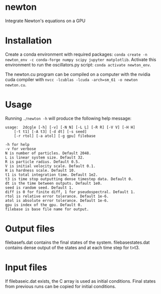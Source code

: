 # newton
Integrate Newton's equations on a GPU

# Installation
Create a conda environment with required packages:
`conda create -n newton_env -c conda-forge numpy scipy jupyter matplotlib`.  Activate this environment to run the oscillators.py script: `conda activate newton_env`. 

The newton.cu program can be compiled on a computer with the nvidia cuda compiler with `nvcc -lcublas -lcuda -arch=sm_61 -o newton newton.cu`.

# Usage
Running `./newton -h` will produce the following help message:
```
usage:	2dcgle [-h] [-v] [-N N] [-L L] [-R R] [-V V] [-H H]
	[-t t1] [-A t3] [-d dt] [-s seed] 
	[-r rtol] [-a atol] [-g gpu] filebase 

-h for help 
-v for verbose 
N is number of particles. Default 2048. 
L is linear system size. Default 32. 
R is particle radius. Default 0.5. 
V is initial velocity scale. Default 0.1. 
H is hardness scale. Default 10. 
t1 is total integration time. Default 1e2. 
t3 is time stop outputting dense timestep data. Default 0. 
dt is the time between outputs. Default 1e0. 
seed is random seed. Default 1. 
diff is 0 for finite diff, 1 for pseudospectral. Default 1.
rtol is relative error tolerance. Default 1e-6.
atol is absolute error tolerance. Default 1e-6.
gpu is index of the gpu. Default 0.
filebase is base file name for output. 
```

# Output files
filebasefs.dat contains the final states of the system.
filebasestates.dat contains dense output of the states and at each time step for t>t3.

# Input files
If filebaseic.dat exists, the C array is used as initial conditions. Final states from previous runs can be copied for initial conditions.

